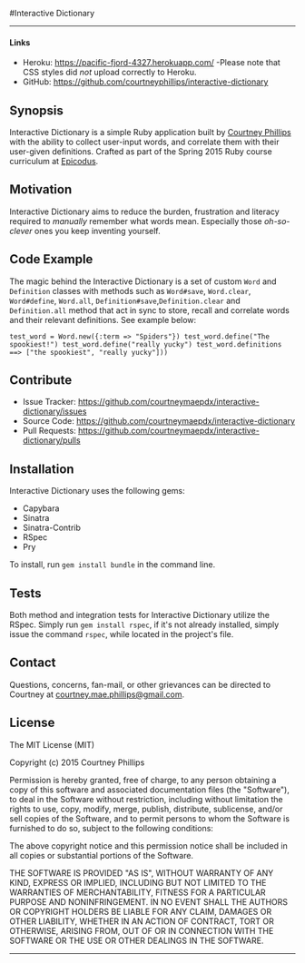 #Interactive Dictionary

---

#### Links

  - Heroku: https://pacific-fjord-4327.herokuapp.com/
  -Please note that CSS styles did _not_ upload correctly to Heroku.
  - GitHub: https://github.com/courtneyphillips/interactive-dictionary

## Synopsis

Interactive Dictionary is a simple Ruby application built by [Courtney Phillips](https://github.com/courtneymaepdx) with the ability to collect user-input words, and correlate them with their user-given definitions. Crafted as part of the Spring 2015 Ruby course curriculum at [Epicodus](https://www.epicodus.com/).

## Motivation

Interactive Dictionary aims to reduce the burden, frustration and literacy required to _manually_ remember what words mean. Especially those _oh-so-clever_ ones you keep inventing yourself.

## Code Example

The magic behind the Interactive Dictionary is a set of custom `Word` and `Definition` classes with methods such as `Word#save`, `Word.clear`, `Word#define`, `Word.all`, `Definition#save`,`Definition.clear` and `Definition.all` method that act in sync to store, recall and correlate words and their relevant definitions. See example below:

  ``test_word = Word.new({:term => "Spiders"})
    test_word.define("The spookiest!")
    test_word.define("really yucky")
    test_word.definitions
    ==> ["the spookiest", "really yucky"]))``

## Contribute

  - Issue Tracker: https://github.com/courtneymaepdx/interactive-dictionary/issues
  - Source Code: https://github.com/courtneymaepdx/interactive-dictionary
  - Pull Requests: https://github.com/courtneymaepdx/interactive-dictionary/pulls

## Installation

Interactive Dictionary uses the following gems:

  - Capybara
  - Sinatra
  - Sinatra-Contrib
  - RSpec
  - Pry

To install, run `gem install bundle` in the command line.

## Tests

Both method and integration tests for Interactive Dictionary utilize the RSpec. Simply run `gem install rspec`, if it's not already installed, simply issue the command `rspec`, while located in the project's file.

## Contact

Questions, concerns, fan-mail, or other grievances can be directed to Courtney at <courtney.mae.phillips@gmail.com>.

## License

The MIT License (MIT)

Copyright (c) 2015 Courtney Phillips

Permission is hereby granted, free of charge, to any person obtaining a copy
of this software and associated documentation files (the "Software"), to deal
in the Software without restriction, including without limitation the rights
to use, copy, modify, merge, publish, distribute, sublicense, and/or sell
copies of the Software, and to permit persons to whom the Software is
furnished to do so, subject to the following conditions:

The above copyright notice and this permission notice shall be included in
all copies or substantial portions of the Software.

THE SOFTWARE IS PROVIDED "AS IS", WITHOUT WARRANTY OF ANY KIND, EXPRESS OR
IMPLIED, INCLUDING BUT NOT LIMITED TO THE WARRANTIES OF MERCHANTABILITY,
FITNESS FOR A PARTICULAR PURPOSE AND NONINFRINGEMENT. IN NO EVENT SHALL THE
AUTHORS OR COPYRIGHT HOLDERS BE LIABLE FOR ANY CLAIM, DAMAGES OR OTHER
LIABILITY, WHETHER IN AN ACTION OF CONTRACT, TORT OR OTHERWISE, ARISING FROM,
OUT OF OR IN CONNECTION WITH THE SOFTWARE OR THE USE OR OTHER DEALINGS IN
THE SOFTWARE.

---
